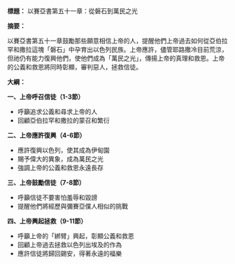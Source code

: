 **標題：** 以賽亞書第五十一章：從磐石到萬民之光

**摘要：**

以賽亞書第五十一章鼓勵那些願意相信上帝的人，提醒他們上帝過去如何從亞伯拉罕和撒拉這塊「磐石」中孕育出以色列民族。上帝應許，儘管耶路撒冷目前荒涼，但祂仍有能力復興他們，使他們成為「萬民之光」，傳揚上帝的真理和救恩。上帝的公義和救恩將同時彰顯，審判惡人，拯救信徒。

**大綱：**

**一、上帝呼召信徒（1-3節）**
* 呼籲追求公義和尋求上帝的人
* 回顧亞伯拉罕和撒拉的蒙召和繁衍

**二、上帝應許復興（4-6節）**
* 應許復興以色列，使其成為伊甸園
* 賜予偉大的異象，成為萬民之光
* 強調上帝的公義和救恩永遠長存

**三、上帝鼓勵信徒（7-8節）**
* 呼籲信徒不要害怕羞辱和毀謗
* 提醒他們將經歷與彌賽亞僕人相似的挑戰

**四、上帝興起拯救（9-11節）**
* 呼籲上帝的「綁臂」興起，彰顯公義和救恩
* 回顧上帝過去拯救以色列出埃及的作為
* 應許信徒將歸回錫安，得著永遠的福樂